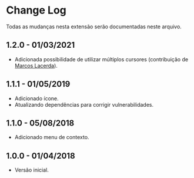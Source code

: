 # Change Log
Todas as mudanças nesta extensão serão documentadas neste arquivo.

## 1.2.0 - 01/03/2021
- Adicionada possibilidade de utilizar múltiplos cursores (contribuição de [Marcos Lacerda](https://github.com/marcosalpereira)).

## 1.1.1 - 01/05/2019
- Adicionado ícone.
- Atualizando dependências para corrigir vulnerabilidades.

## 1.1.0 - 05/08/2018
- Adicionado menu de contexto.

## 1.0.0 - 01/04/2018
- Versão inicial.
